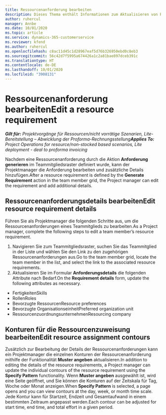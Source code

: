 ```yaml
---
title: Ressourcenanforderung bearbeiten
description: Dieses Thema enthält Informationen zum Aktualisieren von Ressourcenanforderungsinformationen.
author: ruhercul
manager: Annbe
ms.date: 10/01/2020
ms.topic: article
ms.service: dynamics-365-customerservice
ms.reviewer: kfend
ms.author: ruhercul
ms.openlocfilehash: c8ac11d45c1d28967eaf5d76b326950ebd0c8eb3
ms.sourcegitcommit: 56c42d7f5995a674426a1c2a81bae897dceb391c
ms.translationtype: HT
ms.contentlocale: de-DE
ms.lasthandoff: 10/01/2020
ms.locfileid: "3908131"
---
```

# <a name="edit-a-resource-requirement"></a><span data-ttu-id="1fc74-103">Ressourcenanforderung bearbeiten</span><span class="sxs-lookup"><span data-stu-id="1fc74-103">Edit a resource requirement</span></span>

<span data-ttu-id="1fc74-104">_**Gilt für:** Projektvorgänge für Ressourcen/nicht vorrätige Szenarien, Lite-Bereitstellung – Abwicklung der Proforma-Rechnungsstellung_</span><span class="sxs-lookup"><span data-stu-id="1fc74-104">_**Applies To:** Project Operations for resource/non-stocked based scenarios, Lite deployment - deal to proforma invoicing_</span></span>

<span data-ttu-id="1fc74-105">Nachdem eine Ressourcenanforderung durch die Aktion **Anforderung generieren** im Teammitgliedsraster definiert wurde, kann der Projektmanager die Anforderung bearbeiten und zusätzliche Details hinzufügen.</span><span class="sxs-lookup"><span data-stu-id="1fc74-105">After a resource requirement is defined by the **Generate Requirement** action in the team member grid, the Project manager can edit the requirement and add additional details.</span></span>

## <a name="edit-resource-requirement-details"></a><span data-ttu-id="1fc74-106">Ressourcenanforderungsdetails bearbeiten</span><span class="sxs-lookup"><span data-stu-id="1fc74-106">Edit resource requirement details</span></span>

<span data-ttu-id="1fc74-107">Führen Sie als Projektmanager die folgenden Schritte aus, um die Ressourcenanforderungen eines Teammitglieds zu bearbeiten.</span><span class="sxs-lookup"><span data-stu-id="1fc74-107">As a Project manager, complete the following steps to edit a team member’s resource requirement.</span></span>

1. <span data-ttu-id="1fc74-108">Navigieren Sie zum Teammitgliedsraster, suchen Sie das Teammitglied in der Liste und wählen Sie den Link zu den zugehörigen Ressourcenanforderungen aus.</span><span class="sxs-lookup"><span data-stu-id="1fc74-108">Go to the team member grid, locate the team member in the list, and select the link to the associated resource requirements.</span></span>
2. <span data-ttu-id="1fc74-109">Aktualisieren Sie im Formular **Anforderungsdetails** die folgenden Attribute nach Bedarf.</span><span class="sxs-lookup"><span data-stu-id="1fc74-109">On the **Requirement details** form, update the following attributes as necessary.</span></span>

- <span data-ttu-id="1fc74-110">Fertigkeiten</span><span class="sxs-lookup"><span data-stu-id="1fc74-110">Skills</span></span>
- <span data-ttu-id="1fc74-111">Rollen</span><span class="sxs-lookup"><span data-stu-id="1fc74-111">Roles</span></span>
- <span data-ttu-id="1fc74-112">Bevorzugte Ressourcen</span><span class="sxs-lookup"><span data-stu-id="1fc74-112">Resource preferences</span></span>
- <span data-ttu-id="1fc74-113">Bevorzugte Organisationseinheit</span><span class="sxs-lookup"><span data-stu-id="1fc74-113">Preferred organization unit</span></span>
- <span data-ttu-id="1fc74-114">Ressourcenzuordnungsunternehmen</span><span class="sxs-lookup"><span data-stu-id="1fc74-114">Resourcing company</span></span>

## <a name="edit-resource-assignment-contours"></a><span data-ttu-id="1fc74-115">Konturen für die Ressourcenzuweisung bearbeiten</span><span class="sxs-lookup"><span data-stu-id="1fc74-115">Edit resource assignment contours</span></span>

<span data-ttu-id="1fc74-116">Zusätzlich zur Bearbeitung der Details der Ressourcenanforderungen kann ein Projektmanager die einzelnen Konturen der Ressourcenanforderung mithilfe der Funktionalität **Muster angeben** aktualisieren.</span><span class="sxs-lookup"><span data-stu-id="1fc74-116">In addition to editing the details of the resource requirements, a Project manager can update the individual contours of the resource requirement using the **Specify Pattern** functionality.</span></span> <span data-ttu-id="1fc74-117">Wenn **Muster angeben** ausgewählt ist, wird eine Seite geöffnet, und Sie können die Konturen auf der Zeitskala für Tag, Woche oder Monat anzeigen.</span><span class="sxs-lookup"><span data-stu-id="1fc74-117">When **Specify Pattern** is selected, a page opens and you can view contours at the day, week, or month time scale.</span></span> <span data-ttu-id="1fc74-118">Jede Kontur kann für Startzeit, Endzeit und Gesamtaufwand in einem bestimmten Zeitraum angepasst werden.</span><span class="sxs-lookup"><span data-stu-id="1fc74-118">Each contour can be adjusted for start time, end time, and total effort in a given period.</span></span>